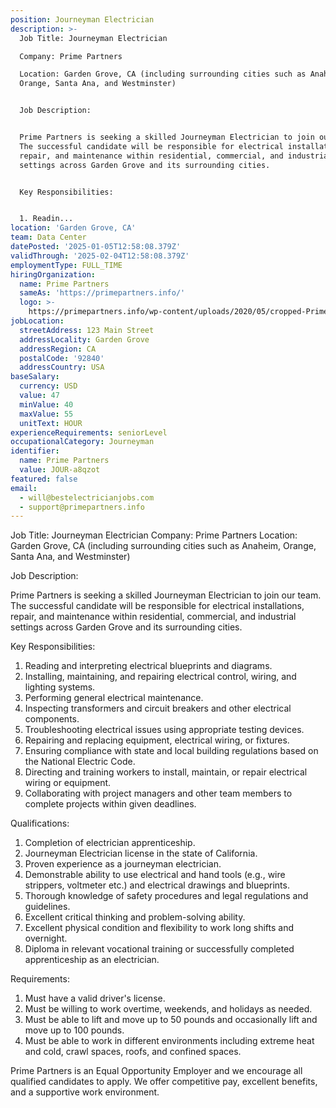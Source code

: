 ```yaml
---
position: Journeyman Electrician
description: >-
  Job Title: Journeyman Electrician

  Company: Prime Partners

  Location: Garden Grove, CA (including surrounding cities such as Anaheim,
  Orange, Santa Ana, and Westminster)


  Job Description:


  Prime Partners is seeking a skilled Journeyman Electrician to join our team.
  The successful candidate will be responsible for electrical installations,
  repair, and maintenance within residential, commercial, and industrial
  settings across Garden Grove and its surrounding cities.


  Key Responsibilities:


  1. Readin...
location: 'Garden Grove, CA'
team: Data Center
datePosted: '2025-01-05T12:58:08.379Z'
validThrough: '2025-02-04T12:58:08.379Z'
employmentType: FULL_TIME
hiringOrganization:
  name: Prime Partners
  sameAs: 'https://primepartners.info/'
  logo: >-
    https://primepartners.info/wp-content/uploads/2020/05/cropped-Prime-Partners-Logo-NO-BG-1-1.png
jobLocation:
  streetAddress: 123 Main Street
  addressLocality: Garden Grove
  addressRegion: CA
  postalCode: '92840'
  addressCountry: USA
baseSalary:
  currency: USD
  value: 47
  minValue: 40
  maxValue: 55
  unitText: HOUR
experienceRequirements: seniorLevel
occupationalCategory: Journeyman
identifier:
  name: Prime Partners
  value: JOUR-a8qzot
featured: false
email:
  - will@bestelectricianjobs.com
  - support@primepartners.info
---
```




Job Title: Journeyman Electrician
Company: Prime Partners
Location: Garden Grove, CA (including surrounding cities such as Anaheim, Orange, Santa Ana, and Westminster)

Job Description:

Prime Partners is seeking a skilled Journeyman Electrician to join our team. The successful candidate will be responsible for electrical installations, repair, and maintenance within residential, commercial, and industrial settings across Garden Grove and its surrounding cities.

Key Responsibilities:

1. Reading and interpreting electrical blueprints and diagrams.
2. Installing, maintaining, and repairing electrical control, wiring, and lighting systems.
3. Performing general electrical maintenance.
4. Inspecting transformers and circuit breakers and other electrical components.
5. Troubleshooting electrical issues using appropriate testing devices.
6. Repairing and replacing equipment, electrical wiring, or fixtures.
7. Ensuring compliance with state and local building regulations based on the National Electric Code.
8. Directing and training workers to install, maintain, or repair electrical wiring or equipment.
9. Collaborating with project managers and other team members to complete projects within given deadlines.

Qualifications:

1. Completion of electrician apprenticeship.
2. Journeyman Electrician license in the state of California.
3. Proven experience as a journeyman electrician.
4. Demonstrable ability to use electrical and hand tools (e.g., wire strippers, voltmeter etc.) and electrical drawings and blueprints.
5. Thorough knowledge of safety procedures and legal regulations and guidelines.
6. Excellent critical thinking and problem-solving ability.
7. Excellent physical condition and flexibility to work long shifts and overnight.
8. Diploma in relevant vocational training or successfully completed apprenticeship as an electrician.

Requirements:

1. Must have a valid driver's license.
2. Must be willing to work overtime, weekends, and holidays as needed.
3. Must be able to lift and move up to 50 pounds and occasionally lift and move up to 100 pounds.
4. Must be able to work in different environments including extreme heat and cold, crawl spaces, roofs, and confined spaces.

Prime Partners is an Equal Opportunity Employer and we encourage all qualified candidates to apply. We offer competitive pay, excellent benefits, and a supportive work environment.

